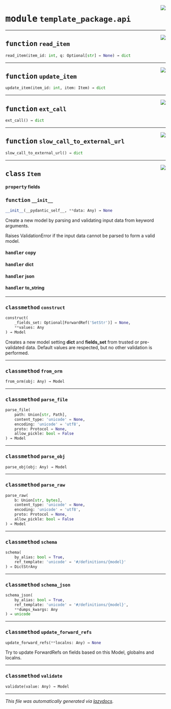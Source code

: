 <!-- markdownlint-disable -->

<a href="https://github.com/mltooling/project-template/blob/main/examples/python-lib/src/template_package/api.py#L0"><img align="right" style="float:right;" src="https://img.shields.io/badge/-source-cccccc?style=flat-square"></a>

# <kbd>module</kbd> `template_package.api`





---

<a href="https://github.com/mltooling/project-template/blob/main/examples/python-lib/src/template_package/api.py#L18"><img align="right" style="float:right;" src="https://img.shields.io/badge/-source-cccccc?style=flat-square"></a>

## <kbd>function</kbd> `read_item`

```python
read_item(item_id: int, q: Optional[str] = None) → dict
```






---

<a href="https://github.com/mltooling/project-template/blob/main/examples/python-lib/src/template_package/api.py#L23"><img align="right" style="float:right;" src="https://img.shields.io/badge/-source-cccccc?style=flat-square"></a>

## <kbd>function</kbd> `update_item`

```python
update_item(item_id: int, item: Item) → dict
```






---

<a href="https://github.com/mltooling/project-template/blob/main/examples/python-lib/src/template_package/api.py#L28"><img align="right" style="float:right;" src="https://img.shields.io/badge/-source-cccccc?style=flat-square"></a>

## <kbd>function</kbd> `ext_call`

```python
ext_call() → dict
```






---

<a href="https://github.com/mltooling/project-template/blob/main/examples/python-lib/src/template_package/api.py#L33"><img align="right" style="float:right;" src="https://img.shields.io/badge/-source-cccccc?style=flat-square"></a>

## <kbd>function</kbd> `slow_call_to_external_url`

```python
slow_call_to_external_url() → dict
```






---

<a href="https://github.com/mltooling/project-template/blob/main/examples/python-lib/src/template_package/api.py#L12"><img align="right" style="float:right;" src="https://img.shields.io/badge/-source-cccccc?style=flat-square"></a>

## <kbd>class</kbd> `Item`




#### <kbd>property</kbd> fields






### <kbd>function</kbd> `__init__`

```python
__init__(__pydantic_self__, **data: Any) → None
```

Create a new model by parsing and validating input data from keyword arguments. 

Raises ValidationError if the input data cannot be parsed to form a valid model. 


#### <kbd>handler</kbd> copy

#### <kbd>handler</kbd> dict

#### <kbd>handler</kbd> json

#### <kbd>handler</kbd> to_string


---

### <kbd>classmethod</kbd> `construct`

```python
construct(
    _fields_set: Optional[ForwardRef('SetStr')] = None,
    **values: Any
) → Model
```

Creates a new model setting __dict__ and __fields_set__ from trusted or pre-validated data. Default values are respected, but no other validation is performed. 

---

### <kbd>classmethod</kbd> `from_orm`

```python
from_orm(obj: Any) → Model
```





---

### <kbd>classmethod</kbd> `parse_file`

```python
parse_file(
    path: Union[str, Path],
    content_type: 'unicode' = None,
    encoding: 'unicode' = 'utf8',
    proto: Protocol = None,
    allow_pickle: bool = False
) → Model
```





---

### <kbd>classmethod</kbd> `parse_obj`

```python
parse_obj(obj: Any) → Model
```





---

### <kbd>classmethod</kbd> `parse_raw`

```python
parse_raw(
    b: Union[str, bytes],
    content_type: 'unicode' = None,
    encoding: 'unicode' = 'utf8',
    proto: Protocol = None,
    allow_pickle: bool = False
) → Model
```





---

### <kbd>classmethod</kbd> `schema`

```python
schema(
    by_alias: bool = True,
    ref_template: 'unicode' = '#/definitions/{model}'
) → DictStrAny
```





---

### <kbd>classmethod</kbd> `schema_json`

```python
schema_json(
    by_alias: bool = True,
    ref_template: 'unicode' = '#/definitions/{model}',
    **dumps_kwargs: Any
) → unicode
```





---

### <kbd>classmethod</kbd> `update_forward_refs`

```python
update_forward_refs(**localns: Any) → None
```

Try to update ForwardRefs on fields based on this Model, globalns and localns. 

---

### <kbd>classmethod</kbd> `validate`

```python
validate(value: Any) → Model
```








---

_This file was automatically generated via [lazydocs](https://github.com/ml-tooling/lazydocs)._

